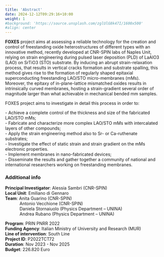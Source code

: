 ```yaml
---
title: 'Abstract'
date: 2024-12-12T09:29:16+10:00
weight: 1
#background: 'https://source.unsplash.com/zglUlG8k47I/1600x500'
#align: center
---
```


**FOXES** project aims at assessing a reliable technology for
the creation and control of freestanding oxide heterostructures of different types with an innovative method, recently developed at CNR-SPIN labs of Naples Unit, relying on strain engineering during pulsed laser deposition (PLD) of LaAlO3 (LAO) on SrTiO3 (STO) substrate. By inducing an abrupt strain-relaxation process, that results in vertical cracks formation and substrate spalling, this method gives rise to the formation of regularly shaped epitaxial superconducting freestanding LAO/STO micro-membranes (mMs). Moreover, the epitaxy of in-plane-lattice mismatched oxides results in intrinsically curved membranes, hosting a strain-gradient several order of magnitude larger than what achievable in mechanical bended mm samples.

FOXES project aims to investigate in detail this process in order to:

\- Achieve a complete control of the thickness and size of the fabricated LAO/STO mMs; \
\- Fabricate and characterize more complex LAO/STO mMs with intercalated layers of other compounds; \
\- Apply the strain engineering method also to Sr- or Ca-ruthenate substrates; \
\- Investigate the effect of static strain and strain gradient on the mMs electronic properties. \
\- Implement membranes in nano-fabricated devices; \
\- Disseminate the results and gather together a community of national and international researchers working on freestanding membranes.

### Additional info
**Principal Investigator**: Alessia Sambri (CNR-SPIN) \
**Local Unit**: Emiliano di Gennaro \
**Team**: Anita Guarino (CNR-SPIN) \
    &nbsp;&nbsp;&nbsp;&nbsp;&nbsp;&nbsp;&nbsp;&nbsp;&nbsp;&nbsp;&nbsp; Antonio Vecchione (CNR-SPIN) \
    &nbsp;&nbsp;&nbsp;&nbsp;&nbsp;&nbsp;&nbsp;&nbsp;&nbsp;&nbsp;&nbsp; Daniela Stornaiuolo (Physics Department – UNINA) \
    &nbsp;&nbsp;&nbsp;&nbsp;&nbsp;&nbsp;&nbsp;&nbsp;&nbsp;&nbsp;&nbsp; Andrea Rubano (Physics Department – UNINA)

**Program**: PRIN PNRR 2022 \
**Funding Agency**: Italian Ministry of University and Research (MUR) \
**Line of intervention**: South Line \
**Project ID**: P2022TCT72 \
**Duration**: Nov 2023 - Nov 2025 \
**Budget**: 226.820 Euro 